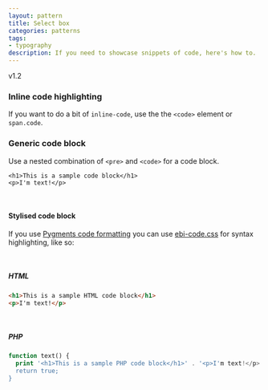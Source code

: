 ```yaml
---
layout: pattern
title: Select box
categories: patterns
tags:
- typography
description: If you need to showcase snippets of code, here's how to.
---
```

<span class="tag">v1.2</span>

### Inline code highlighting

If you want to do a bit of `inline-code`, use the the `<code>` element or `span.code`.

### Generic code block

Use a nested combination of `<pre>` and `<code>` for a code block.

```
<h1>This is a sample code block</h1>
<p>I'm text!</p>
```
<br/>

#### Stylised code block

If you use [Pygments code formatting](http://pygments.org/) you can use [ebi-code.css](http://www.ebi.ac.uk/web_guidelines/EBI-Framework/v1.2/css/ebi-code.css) for syntax highlighting, like so:

<link rel="stylesheet" href="//wwwdev.ebi.ac.uk/web_guidelines/EBI-Framework/v1.2/css/ebi-code.css">
<br/>

##### HTML

``` html
<h1>This is a sample HTML code block</h1>
<p>I'm text!</p>
```
<br/>

##### PHP

```php
function text() {
  print '<h1>This is a sample PHP code block</h1>' . '<p>I'm text!</p>';
  return true;
}
```

